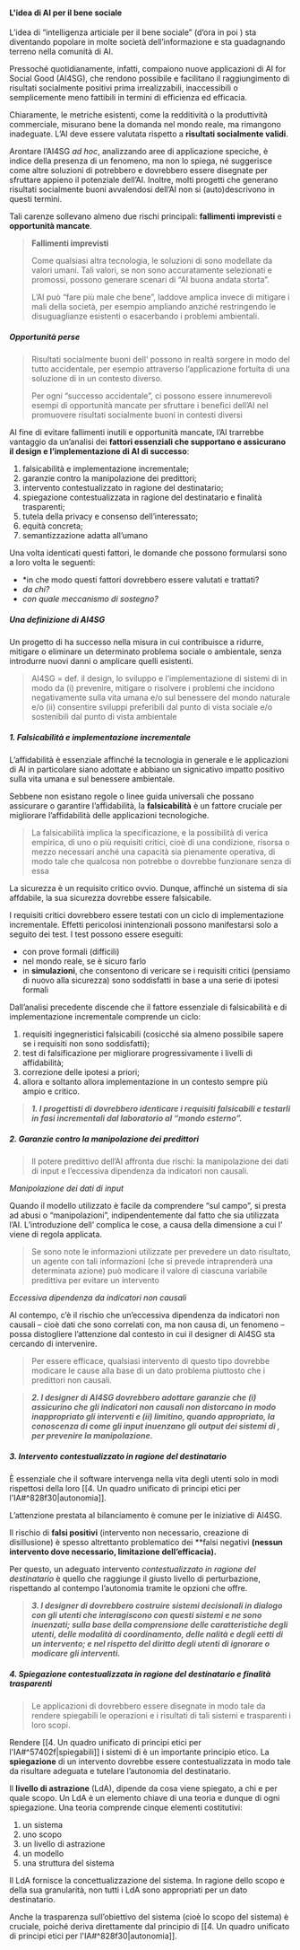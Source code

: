 #### L'idea di AI per il bene sociale

L’idea di “intelligenza articiale per il bene sociale” (d’ora in poi ) sta diventando popolare in molte società dell’informazione e sta guadagnando terreno nella comunità di AI.

Pressoché quotidianamente, infatti, compaiono nuove applicazioni di AI for Social Good (AI4SG), che rendono possibile e facilitano il raggiungimento di risultati socialmente positivi prima irrealizzabili, inaccessibili o semplicemente meno fattibili in termini di efficienza ed efficacia.

Chiaramente, le metriche esistenti, come la redditività o la produttività commerciale, misurano bene la domanda nel mondo reale, ma rimangono inadeguate.
L’AI deve essere valutata rispetto a **risultati socialmente validi**.

Arontare l’AI4SG *ad hoc*, analizzando aree di applicazione speciche, è indice della presenza di un fenomeno, ma non lo spiega, né suggerisce come altre soluzioni di potrebbero e dovrebbero essere disegnate per sfruttare appieno il potenziale dell’AI. 
Inoltre, molti progetti che generano risultati socialmente buoni avvalendosi dell’AI non si (auto)descrivono in questi termini.

Tali carenze sollevano almeno due rischi principali: **fallimenti imprevisti** e **opportunità mancate**.

> **Fallimenti imprevisti**
> 
> Come qualsiasi altra tecnologia, le soluzioni di sono modellate da valori umani. Tali valori, se non sono accuratamente selezionati e promossi, possono generare scenari di “AI buona andata storta”.
> 
> L’AI può “fare più male che bene”, laddove amplica invece di mitigare i mali della società, per esempio ampliando anziché restringendo le disuguaglianze esistenti o esacerbando i problemi ambientali.


##### Opportunità perse

> Risultati socialmente buoni dell’ possono in realtà sorgere in modo del tutto accidentale, per esempio attraverso l’applicazione fortuita di una soluzione di in un contesto diverso.
>
>Per ogni “successo accidentale”, ci possono essere innumerevoli esempi di opportunità mancate per sfruttare i benefici dell’AI nel promuovere risultati socialmente buoni in contesti diversi

Al fine di evitare fallimenti inutili e opportunità mancate, l’AI trarrebbe vantaggio da un’analisi dei **fattori essenziali che supportano e assicurano il design e l’implementazione di AI di successo**:

1. falsicabilità e implementazione incrementale; 
2. garanzie contro la manipolazione dei predittori; 
3. intervento contestualizzato in ragione del destinatario; 
4. spiegazione contestualizzata in ragione del destinatario e finalità trasparenti; 
5. tutela della privacy e consenso dell’interessato; 
6. equità concreta; 
7. semantizzazione adatta all’umano

Una volta identicati questi fattori, le domande che possono formularsi sono a loro volta le seguenti: 
- *in che modo questi fattori dovrebbero essere valutati e trattati?
- *da chi?* 
- *con quale meccanismo di sostegno?*

##### Una definizione di AI4SG

Un progetto di ha successo nella misura in cui contribuisce a ridurre, mitigare o eliminare un determinato problema sociale o ambientale, senza introdurre nuovi danni o amplicare quelli esistenti.

> AI4SG = def. il design, lo sviluppo e l’implementazione di sistemi di in modo da (i) prevenire, mitigare o risolvere i problemi che incidono negativamente sulla vita umana e/o sul benessere del mondo naturale e/o (ii) consentire sviluppi preferibili dal punto di vista sociale e/o sostenibili dal punto di vista ambientale


##### 1. Falsicabilità e implementazione incrementale

L’affidabilità è essenziale affinché la tecnologia in generale e le applicazioni di AI in particolare siano adottate e abbiano un signicativo impatto positivo sulla vita umana e sul benessere ambientale.

Sebbene non esistano regole o linee guida universali che possano assicurare o garantire l’affidabilità, la **falsicabilità** è un fattore cruciale per migliorare l’affidabilità delle applicazioni tecnologiche.

> La falsicabilità implica la specificazione, e la possibilità di verica empirica, di uno o più requisiti critici, cioè di una condizione, risorsa o mezzo necessari anché una capacità sia pienamente operativa, di modo tale che qualcosa non potrebbe o dovrebbe funzionare senza di essa

La sicurezza è un requisito critico ovvio. Dunque, affinché un sistema di sia affdabile, la sua sicurezza dovrebbe essere falsicabile.

I requisiti critici dovrebbero essere testati con un ciclo di implementazione incrementale.
Effetti pericolosi inintenzionali possono manifestarsi solo a seguito dei test. 
I test possono essere eseguiti:
- con prove formali (difficili)
- nel mondo reale, se è sicuro farlo
- in **simulazioni**, che consentono di vericare se i requisiti critici (pensiamo di nuovo alla sicurezza) sono soddisfatti in base a una serie di ipotesi formali

Dall’analisi precedente discende che il fattore essenziale di falsicabilità e di implementazione incrementale comprende un ciclo: 
1) requisiti ingegneristici falsicabili (cosicché sia almeno possibile sapere se i requisiti non sono soddisfatti); 
2) test di falsificazione per migliorare progressivamente i livelli di affidabilità; 
3) correzione delle ipotesi a priori; 
4) allora e soltanto allora implementazione in un contesto sempre più ampio e critico.

> ***1. I progettisti di dovrebbero identicare i requisiti falsicabili e testarli in fasi incrementali dal laboratorio al “mondo esterno”.***

##### 2. Garanzie contro la manipolazione dei predittori

> Il potere predittivo dell’AI affronta due rischi: la manipolazione dei dati di input e l’eccessiva dipendenza da indicatori non causali.

*Manipolazione dei dati di input*

Quando il modello utilizzato è facile da comprendere “sul campo”, si presta ad abusi o “manipolazioni”, indipendentemente dal fatto che sia utilizzata l’AI. 
L’introduzione dell’ complica le cose, a causa della dimensione a cui l’ viene di regola applicata.

> Se sono note le informazioni utilizzate per prevedere un dato risultato, un agente con tali informazioni (che si prevede intraprenderà una determinata azione) può modicare il valore di ciascuna variabile predittiva per evitare un intervento

*Eccessiva dipendenza da indicatori non causali*

Al contempo, c’è il rischio che un’eccessiva dipendenza da indicatori non causali – cioè dati che sono correlati con, ma non causa di, un fenomeno – possa distogliere l’attenzione dal contesto in cui il designer di AI4SG sta cercando di intervenire.

> Per essere efficace, qualsiasi intervento di questo tipo dovrebbe modicare le cause alla base di un dato problema piuttosto che i predittori non causali.

> ***2. I designer di AI4SG dovrebbero adottare garanzie che 
> (i) assicurino che gli indicatori non causali non distorcano in modo inappropriato gli interventi e 
> (ii) limitino, quando appropriato, la conoscenza di come gli input inuenzano gli output dei sistemi di , per prevenire la manipolazione.***


##### 3. Intervento contestualizzato in ragione del destinatario

È essenziale che il software intervenga nella vita degli utenti solo in modi rispettosi della loro [[4. Un quadro unificato di principi etici per l'IA#^828f30|autonomia]].

L’attenzione prestata al bilanciamento è comune per le iniziative di AI4SG.

Il rischio di **falsi positivi** (intervento non necessario, creazione di disillusione) è spesso altrettanto problematico dei **falsi negativi **(nessun intervento dove necessario, limitazione dell’efficacia).**

Per questo, un adeguato intervento *contestualizzato in ragione del destinatario* è quello che raggiunge il giusto livello di perturbazione, rispettando al contempo l’autonomia tramite le opzioni che offre.

> ***3. I designer di dovrebbero costruire sistemi decisionali in dialogo con gli utenti che interagiscono con questi sistemi e ne sono inuenzati; sulla base della comprensione delle caratteristiche degli utenti, delle modalità di coordinamento, delle nalità e degli eetti di un intervento; e nel rispetto del diritto degli utenti di ignorare o modicare gli interventi.***

##### 4. Spiegazione contestualizzata in ragione del destinatario e finalità trasparenti

> Le applicazioni di dovrebbero essere disegnate in modo tale da rendere spiegabili le operazioni e i risultati di tali sistemi e trasparenti i loro scopi.

Rendere [[4. Un quadro unificato di principi etici per l'IA#^57402f|spiegabili]] i sistemi di è un importante principio etico.
La **spiegazione** di un intervento dovrebbe essere contestualizzata in modo tale da risultare adeguata e tutelare l’autonomia del destinatario.

Il **livello di astrazione** (LdA), dipende da cosa viene spiegato, a chi e per quale scopo. 
Un LdA è un elemento chiave di una teoria e dunque di ogni spiegazione. 
Una teoria comprende cinque elementi costitutivi: 
1. un sistema
2. uno scopo
3. un livello di astrazione
4. un modello
5. una struttura del sistema

Il LdA fornisce la concettualizzazione del sistema. In ragione dello scopo e della sua granularità, non tutti i LdA sono appropriati per un dato destinatario.


Anche la trasparenza sull’obiettivo del sistema (cioè lo scopo del sistema) è cruciale, poiché deriva direttamente dal principio di [[4. Un quadro unificato di principi etici per l'IA#^828f30|autonomia]].


